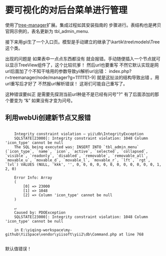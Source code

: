 要可视化的对后台菜单进行管理
========

使用了[tree-manager](http://demos.krajee.com/tree-manager-demo/tree-view-input)扩展。集成过程如其安装指南的
步骤进行。表结构也是拷贝官网示例的，表名更新为 tbl_admin_menu.

接下来用gii生了一个入口页。模型是手动建立的继承了\kartik\tree\models\Tree 这个类。

出现的问题是 如果表中一点点东西都没有 就会报错。手动随便插入一个节点就可以显示TreeView组件了，这个比较坑爹！
然后url也要重写 不然它默认实现是网url后面加了个不知干啥用的参数导致yii解析url出错：
index.php?r=treemanager/node/manager?g=111111[1-9]  就是这扯淡的结构导致出错 。用url重写后才好了 不然报url解析错误！
这哥们可能自己重写了。

这种错误要纠正 是需要先探测当前url种是不是已经有问号"?" 有了后面添加的那个要变为 “&”
如果没有才变为问号。

利用webUi创建新节点又报错
-------------
~~~[html]

    Integrity constraint violation – yii\db\IntegrityException
    SQLSTATE[23000]: Integrity constraint violation: 1048 Column 'icon_type' cannot be null
    The SQL being executed was: INSERT INTO `tbl_admin_menu` (`icon_type`, `name`, `icon`, `active`, `selected`, `collapsed`, `visible`, `readonly`, `disabled`, `removable`, `removable_all`, `movable_u`, `movable_d`, `movable_l`, `movable_r`, `lft`, `rgt`, `lvl`) VALUES (NULL, 'kkk', '', 0, 0, 0, 0, 0, 0, 0, 0, 0, 0, 0, 0, 1, 2, 0)
    
    Error Info: Array
    (
        [0] => 23000
        [1] => 1048
        [2] => Column 'icon_type' cannot be null
    )
    
    ↵
    Caused by: PDOException
    SQLSTATE[23000]: Integrity constraint violation: 1048 Column 'icon_type' cannot be null
    
    in E:\yiqing-workspace\my-github\YiiSpace\vendor\yiisoft\yii2\db\Command.php at line 768


~~~
默认值错误！

